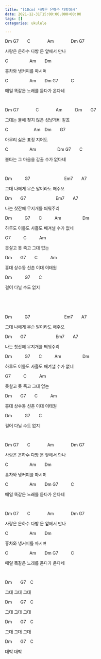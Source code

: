 ```yaml
---
title: "[10cm] 사랑은 은하수 다방에서"
date: 2021-12-31T15:00:00.000+00:00
tags: []
categories: ukulele

---
```

Dm G7  C    Am    Dm    G7

사랑은 은하수 다방 문 앞에서 만나

C     Am  Dm

홍차와 냉커피를 마시며

C     Am  Dm G7   C

매일 똑같은 노래를 듣다가 온다네

<br/>

Dm G7    C    Am   Dm  G7

그대는 물에 젖지 않은 성냥개비 같죠

C      Am Dm  G7

아무리 싫은 표정 지어도

C     Am     Dm G7  C

불타는 그 마음을 감출 수가 없다네

<br/>

Dm   G7        Em7  A7

그대 나에게 무슨 말이라도 해주오

Dm  G7       Em7  A7

나는 찻잔에 무지개를 띄워주리

Dm   G7  C   Am     Dm

하루도 이틀도 사흘도 배겨낼 수가 없네

G7   C   Am

못살고 못 죽고 그대 없는

Dm  G7  C   Am

홍대 상수동 신촌 이대 이태원 

Dm   G7  C

걸어 다닐 수도 없지

<br/> <br/> <br/>

Dm   G7        Em7  A7

그대 나에게 무슨 말이라도 해주오

Dm  G7       Em7  A7

나는 찻잔에 무지개를 띄워주리

Dm   G7  C   Am     Dm

하루도 이틀도 사흘도 배겨낼 수가 없네

G7   C   Am

못살고 못 죽고 그대 없는

Dm  G7  C   Am

홍대 상수동 신촌 이대 이태원 

Dm   G7  C

걸어 다닐 수도 없지

<br/>

Dm G7  C    Am    Dm    G7

사랑은 은하수 다방 문 앞에서 만나

C     Am  Dm

홍차와 냉커피를 마시며

C     Am  Dm G7   C

매일 똑같은 노래를 듣다가 온다네

<br/>

Dm G7  C    Am    Dm    G7

사랑은 은하수 다방 문 앞에서 만나

C     Am  Dm

홍차와 냉커피를 마시며

C     Am  Dm G7   C

매일 똑같은 노래를 듣다가 온다네

<br/>

Dm  G7 C

그대 그대 그대

Dm  G7 C

그대 그대 그대

Dm  G7 C

그대 그대 그대

Dm  G7 C

대박 대박